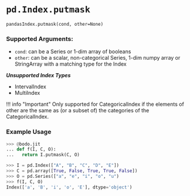 # `pd.Index.putmask`

`pandasIndex.putmask(cond, other=None)`

### Supported Arguments:

- `cond`: can be a Series or 1-dim array of booleans
- `other`: can be a scalar, non-categorical Series, 1-dim numpy array or StringArray with a matching type for the Index

***Unsupported Index Types***

- IntervalIndex
- MultiIndex

!!! info "Important"
Only supported for CategoricalIndex if the elements of other are the same as (or a subset of) the categories of the CategoricalIndex.

### Example Usage

```py
>>> @bodo.jit
... def f(I, C, O):
...   return I.putmask(C, O)

>>> I = pd.Index(["A", "B", "C", "D", "E"])
>>> C = pd.array([True, False, True, True, False])
>>> O = pd.Series(["a", "e", "i", "o", "u")
>>> f(I, C, O)
Index(['a', 'B', 'i', 'o', 'E'], dtype='object')
```
